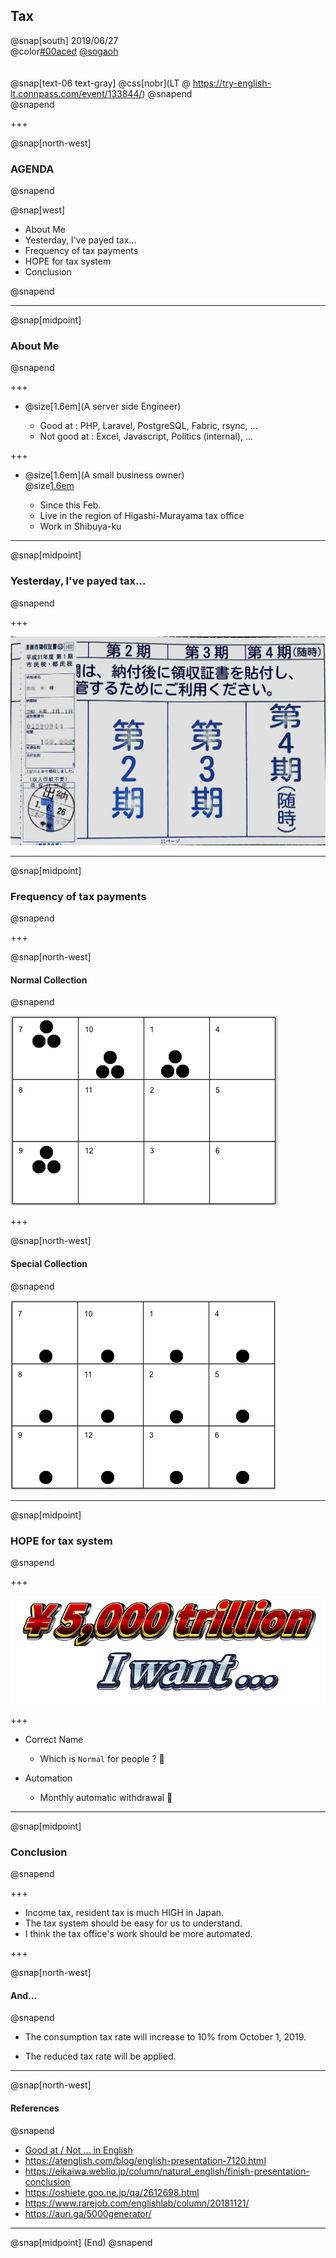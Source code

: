 ## Tax

@snap[south]
2019/06/27  
@color[#00aced](@fa[twitter-square]) [@sogaoh](http://twitter.com/sogaoh)
<br>
<br>
<br>
@snap[text-06 text-gray]
@css[nobr](LT @ https://try-english-lt.connpass.com/event/133844/)
@snapend
<br>
@snapend

+++

@snap[north-west]
### AGENDA
@snapend

@snap[west]
<ul>
<li>About Me</li>
<li>Yesterday, I've payed tax...</li>
<li>Frequency of tax payments</li>
<li>HOPE for tax system</li>
<li>Conclusion</li>
</ul>
@snapend


---

@snap[midpoint]
### About Me
@snapend

+++ 

- @size[1.6em](A server side Engineer)

    - Good at : PHP, Laravel, PostgreSQL, Fabric, rsync, ...
    - Not good at : Excel, Javascript, Politics (internal), ...

+++ 

- @size[1.6em](A small business owner) <br> @size[1.6em](: 'self-employed')

    - Since this Feb.
    - Live in the region of Higashi-Murayama tax office
    - Work in Shibuya-ku

---

@snap[midpoint]
### Yesterday, I've payed tax...
@snapend

+++ 

![](/20190627-Try-English-LT-for-engineers/img/tax-paid.jpg)

---

@snap[midpoint]
### Frequency of tax payments
@snapend

+++ 

@snap[north-west]
#### Normal Collection
@snapend

![](/20190627-Try-English-LT-for-engineers/img/collection-normal.png)

+++ 

@snap[north-west]
#### Special Collection
@snapend

![](/20190627-Try-English-LT-for-engineers/img/collection-special.png)

---

@snap[midpoint]
### HOPE for tax system
@snapend

+++ 

![](/20190627-Try-English-LT-for-engineers/img/i-want.png)

+++ 

- Correct Name
    - Which is `Normal` for people ?  :thinking: 

- Automation
    - Monthly automatic withdrawal  :pray: 

---

@snap[midpoint]
### Conclusion
@snapend

+++ 

- Income tax, resident tax is much HIGH in Japan.
- The tax system should be easy for us to understand. 
- I think the tax office's work should be more automated.

+++ 

@snap[north-west]
#### And...
@snapend

- The consumption tax rate will increase to 10% from October 1, 2019.

- The reduced tax rate will be applied.

---

@snap[north-west]
#### References
@snapend

- [Good at / Not ... in English](https://hapaeikaiwa.com/2014/08/20/%E8%8B%B1%E8%AA%9E%E3%81%A7%E3%80%8C%E3%80%9C%E3%81%8C%E5%BE%97%E6%84%8F%E3%83%BB%E8%8B%A6%E6%89%8B%E3%80%8D%E3%82%92%E8%A1%A8%E3%81%99%E4%BE%BF%E5%88%A9%E3%83%95%E3%83%AC%E3%83%BC%E3%82%BA/)
- https://atenglish.com/blog/english-presentation-7120.html
- https://eikaiwa.weblio.jp/column/natural_english/finish-presentation-conclusion
- https://oshiete.goo.ne.jp/qa/2612698.html
- https://www.rarejob.com/englishlab/column/20181121/
- https://auri.ga/5000generator/

---

@snap[midpoint]
(End)
@snapend
